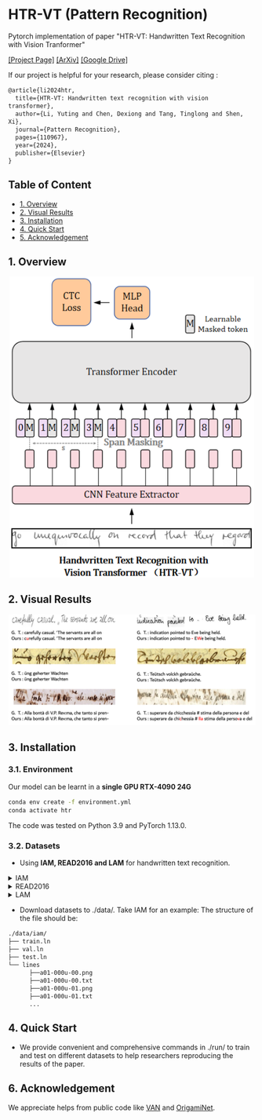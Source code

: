 # HTR-VT (Pattern Recognition)
Pytorch implementation of paper "HTR-VT: Handwritten Text Recognition with Vision Tranformer"

[[Project Page]](https://yutingli0606.github.io/HTR-VT/)
[[ArXiv]](https://www.sciencedirect.com/science/article/abs/pii/S0031320324007180) 
[[Google Drive]]()

If our project is helpful for your research, please consider citing :
```
@article{li2024htr,
  title={HTR-VT: Handwritten text recognition with vision transformer},
  author={Li, Yuting and Chen, Dexiong and Tang, Tinglong and Shen, Xi},
  journal={Pattern Recognition},
  pages={110967},
  year={2024},
  publisher={Elsevier}
}
```

## Table of Content
* [1. Overview](#1-overview)
* [2. Visual Results](#2-visual-results)
* [3. Installation](#3-installation)
* [4. Quick Start](#4-quick-start)
* [5. Acknowledgement](#6-acknowledgement)

## 1. Overview
<p align="center">
<img src="img/HTR-VT.png" width="500px" alt="teaser">
</p>

## 2. Visual Results
<p align="center">
<img src="img/visual.png" width="900px" alt="method">
</p>

## 3. Installation

### 3.1. Environment

Our model can be learnt in a **single GPU RTX-4090 24G**
```bash
conda env create -f environment.yml
conda activate htr
```

The code was tested on Python 3.9 and PyTorch 1.13.0.


### 3.2. Datasets

* Using **IAM, READ2016 and LAM** for handwritten text recognition.

</summary>
  <details>
   <summary>
   IAM
   </summary>
    
    Register at the FKI's webpage :https://fki.tic.heia-fr.ch/databases/iam-handwriting-database)
    Download the dataset from here :https://fki.tic.heia-fr.ch/databases/download-the-iam-handwriting-database
  </details>
  <details>
   <summary>
   READ2016
   </summary>
    
    wget https://zenodo.org/record/1164045/files/{Test-ICFHR-2016.tgz,Train-And-Val-ICFHR-2016.tgz}
  </details>
  <details>
   <summary>
   LAM
   </summary>
    
    Download the dataset from here: https://aimagelab.ing.unimore.it/imagelab/page.asp?IdPage=46
  </details>
  
* Download datasets to ./data/.
Take IAM for an example:
The structure of the file should be:

```
./data/iam/
├── train.ln
├── val.ln
├── test.ln
└── lines
      ├──a01-000u-00.png
      ├──a01-000u-00.txt
      ├──a01-000u-01.png
      ├──a01-000u-01.txt
      ...
```


## 4. Quick Start
* We provide convenient and comprehensive commands in ./run/ to train and test on different datasets to help researchers reproducing the results of the paper.


## 6. Acknowledgement

We appreciate helps from public code like [VAN](https://github.com/FactoDeepLearning/VerticalAttentionOCR) and [OrigamiNet](https://github.com/IntuitionMachines/OrigamiNet).  
